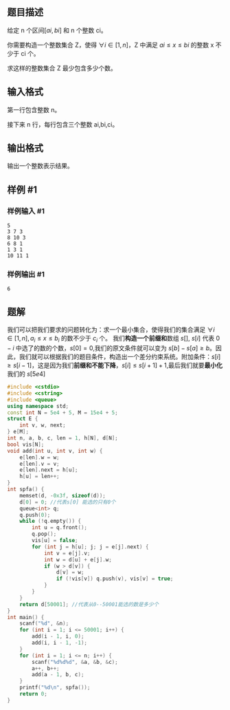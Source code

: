 ## 题目描述
给定 n 个区间$[ai,bi]$ 和 n 个整数 ci。

你需要构造一个整数集合 Z，使得 $∀i∈[1,n]$，Z 中满足 $ai≤x≤bi$ 的整数 x 不少于 ci 个。

求这样的整数集合 Z 最少包含多少个数。

## 输入格式

第一行包含整数 n。

接下来 n 行，每行包含三个整数 ai,bi,ci。

## 输出格式
输出一个整数表示结果。


## 样例 #1

### 样例输入 #1

```
5
3 7 3
8 10 3
6 8 1
1 3 1
10 11 1
```


### 样例输出 #1

```
6
```

## 题解
我们可以把我们要求的问题转化为：求一个最小集合，使得我们的集合满足 $\forall i \in[1,n],a_{i}\leq x\leq b_{i}$ 的数不少于 $c_{i}$ 个。
我们**构造一个前缀和**数组 $s[]$, $s[i]$ 代表 $0-i$ 中选了的数的个数，$s[0]=0$,我们的原文条件就可以变为 $s[b]-s[a]\geq b$。因此，我们就可以根据我们的题目条件，构造出一个差分约束系统。附加条件：$s[i]\geq s[i-1]$，这是因为我们**前缀和不能下降**，$s[i]\leq s[i+1]+1$,最后我们就要**最小化**我们的 $s[5e4]$ 


```cpp
#include <cstdio>
#include <cstring>
#include <queue>
using namespace std;
const int N = 5e4 + 5, M = 15e4 + 5;
struct E {
    int v, w, next; 
} e[M];
int n, a, b, c, len = 1, h[N], d[N];
bool vis[N]; 
void add(int u, int v, int w) {
    e[len].w = w;
    e[len].v = v;
    e[len].next = h[u];
    h[u] = len++; 
} 
int spfa() {
    memset(d, -0x3f, sizeof(d));
    d[0] = 0; //代表s[0] 能选的只有0个 
    queue<int> q; 
    q.push(0); 
    while (!q.empty()) {
        int u = q.front();
        q.pop();
        vis[u] = false;
        for (int j = h[u]; j; j = e[j].next) {
            int v = e[j].v;
            int w = d[u] + e[j].w;
            if (w > d[v]) {
                d[v] = w;
                if (!vis[v]) q.push(v), vis[v] = true;
            }
        }
    }
    return d[50001]; //代表从0--50001能选的数是多少个 
}
int main() {
    scanf("%d", &n);
    for (int i = 1; i <= 50001; i++) {
        add(i - 1, i, 0); 
        add(i, i - 1, -1);  
    }
    for (int i = 1; i <= n; i++) {
        scanf("%d%d%d", &a, &b, &c);
        a++, b++;
        add(a - 1, b, c);
    }
    printf("%d\n", spfa());
    return 0;
} 


```

